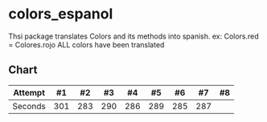# colors_espanol

Thsi package translates Colors and its methods into spanish.
ex: Colors.red = Colores.rojo
ALL colors have been translated



## Chart

Attempt | #1 | #2 | #3 | #4 | #5 | #6 | #7 | #8 |
--- | --- | --- | --- |--- |--- |--- |--- |--- |
Seconds | 301 | 283 | 290 | 286 | 289 | 285 | 287 |



<!-- - [Lab: Write your first Flutter app](https://flutter.dev/docs/get-started/codelab) -->


